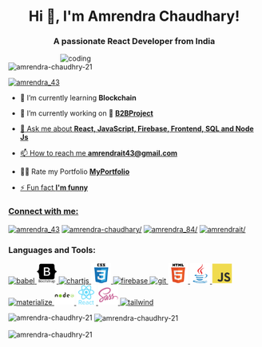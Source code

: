 <h1 align="center">Hi 👋, I'm Amrendra Chaudhary!</h1>
<h3 align="center">A passionate React Developer from India</h3>

<img align="right" alt="coding" width="400" src= "https://cdn.dribbble.com/users/1162077/screenshots/3848914/programmer.gif">
<p align="left"> <img src="https://komarev.com/ghpvc/?username=amrendra-chaudhry-21&label=Profile%20views&color=0e75b6&style=flat" alt="amrendra-chaudhry-21" /> </p>

<p align="left"> <a href="https://twitter.com/amrendra_43" target="blank"><img src="https://img.shields.io/twitter/follow/amrendra_43?logo=twitter&style=for-the-badge" alt="amrendra_43" /></a> </p>

- 🌱 I’m currently learning **Blockchain**

- 🔭 I’m currently working on 🚀 <a href="https://www.figma.com/file/uWYcLOr09ixeDz3GXU50xP/GRN-2023-GRN?node-id=440%3A21793" target="blank">**B2BProject**

- 💬 Ask me about **React, JavaScript, Firebase, Frontend, SQL and Node Js**

- 📫 How to reach me **amrendrait43@gmail.com**

- 👨‍💻 Rate my Portfolio <a href="https://intro-website.netlify.app/" target="blank">**MyPortfolio**

- ⚡ Fun fact **I'm funny**

<h3 align="left">Connect with me:</h3>
<p align="left">
<a href="https://twitter.com/amrendra_43" target="blank"><img align="center" src="https://raw.githubusercontent.com/rahuldkjain/github-profile-readme-generator/master/src/images/icons/Social/twitter.svg" alt="amrendra_43" height="30" width="40" /></a>
<a href="https://linkedin.com/in/amrendra-chaudhary/" target="blank"><img align="center" src="https://raw.githubusercontent.com/rahuldkjain/github-profile-readme-generator/master/src/images/icons/Social/linked-in-alt.svg" alt="amrendra-chaudhary/" height="30" width="40" /></a>
<a href="https://instagram.com/amrendra_84/" target="blank"><img align="center" src="https://raw.githubusercontent.com/rahuldkjain/github-profile-readme-generator/master/src/images/icons/Social/instagram.svg" alt="amrendra_84/" height="30" width="40" /></a>
<a href="https://www.leetcode.com/amrendrait/" target="blank"><img align="center" src="https://raw.githubusercontent.com/rahuldkjain/github-profile-readme-generator/master/src/images/icons/Social/leet-code.svg" alt="amrendrait/" height="30" width="40" /></a>
</p>

<h3 align="left">Languages and Tools:</h3>
<p align="left"> <a href="https://babeljs.io/" target="_blank" rel="noreferrer"> <img src="https://www.vectorlogo.zone/logos/babeljs/babeljs-icon.svg" alt="babel" width="40" height="40"/> </a> <a href="https://getbootstrap.com" target="_blank" rel="noreferrer"> <img src="https://raw.githubusercontent.com/devicons/devicon/master/icons/bootstrap/bootstrap-plain-wordmark.svg" alt="bootstrap" width="40" height="40"/> </a> <a href="https://www.chartjs.org" target="_blank" rel="noreferrer"> <img src="https://www.chartjs.org/media/logo-title.svg" alt="chartjs" width="40" height="40"/> </a> <a href="https://www.w3schools.com/css/" target="_blank" rel="noreferrer"> <img src="https://raw.githubusercontent.com/devicons/devicon/master/icons/css3/css3-original-wordmark.svg" alt="css3" width="40" height="40"/> </a> <a href="https://firebase.google.com/" target="_blank" rel="noreferrer"> <img src="https://www.vectorlogo.zone/logos/firebase/firebase-icon.svg" alt="firebase" width="40" height="40"/> </a> <a href="https://git-scm.com/" target="_blank" rel="noreferrer"> <img src="https://www.vectorlogo.zone/logos/git-scm/git-scm-icon.svg" alt="git" width="40" height="40"/> </a> <a href="https://www.w3.org/html/" target="_blank" rel="noreferrer"> <img src="https://raw.githubusercontent.com/devicons/devicon/master/icons/html5/html5-original-wordmark.svg" alt="html5" width="40" height="40"/> </a> <a href="https://www.java.com" target="_blank" rel="noreferrer"> <img src="https://raw.githubusercontent.com/devicons/devicon/master/icons/java/java-original.svg" alt="java" width="40" height="40"/> </a> <a href="https://developer.mozilla.org/en-US/docs/Web/JavaScript" target="_blank" rel="noreferrer"> <img src="https://raw.githubusercontent.com/devicons/devicon/master/icons/javascript/javascript-original.svg" alt="javascript" width="40" height="40"/> </a> <a href="https://materializecss.com/" target="_blank" rel="noreferrer"> <img src="https://raw.githubusercontent.com/prplx/svg-logos/5585531d45d294869c4eaab4d7cf2e9c167710a9/svg/materialize.svg" alt="materialize" width="40" height="40"/> </a> <a href="https://nodejs.org" target="_blank" rel="noreferrer"> <img src="https://raw.githubusercontent.com/devicons/devicon/master/icons/nodejs/nodejs-original-wordmark.svg" alt="nodejs" width="40" height="40"/> </a> <a href="https://reactjs.org/" target="_blank" rel="noreferrer"> <img src="https://raw.githubusercontent.com/devicons/devicon/master/icons/react/react-original-wordmark.svg" alt="react" width="40" height="40"/> </a> <a href="https://sass-lang.com" target="_blank" rel="noreferrer"> <img src="https://raw.githubusercontent.com/devicons/devicon/master/icons/sass/sass-original.svg" alt="sass" width="40" height="40"/> </a> <a href="https://tailwindcss.com/" target="_blank" rel="noreferrer"> <img src="https://www.vectorlogo.zone/logos/tailwindcss/tailwindcss-icon.svg" alt="tailwind" width="40" height="40"/> </a> </p>

<p><img align="left" src="https://github-readme-stats.vercel.app/api/top-langs?username=amrendra-chaudhry-21&show_icons=true&locale=en&layout=compact" alt="amrendra-chaudhry-21" /></p>

<p>&nbsp;<img align="center" src="https://github-readme-stats.vercel.app/api?username=amrendra-chaudhry-21&show_icons=true&locale=en" alt="amrendra-chaudhry-21" /></p>

<p><img align="center" src="https://github-readme-streak-stats.herokuapp.com/?user=amrendra-chaudhry-21&" alt="amrendra-chaudhry-21" /></p>



